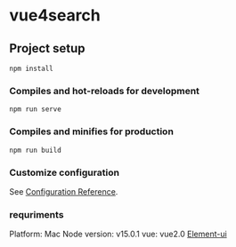 # vue4search

## Project setup
```
npm install
```

### Compiles and hot-reloads for development
```
npm run serve
```

### Compiles and minifies for production
```
npm run build
```

### Customize configuration
See [Configuration Reference](https://cli.vuejs.org/config/).


### requriments
Platform: Mac
Node version: v15.0.1
vue: vue2.0
[Element-ui](https://element.eleme.cn/#/zh-CN/component/layout)